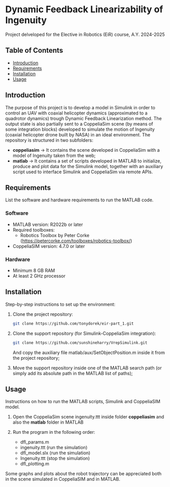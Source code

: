 # Dynamic Feedback Linearizability of Ingenuity
Project delveloped for the Elective in Robotics (EiR) course, A.Y. 2024-2025

## Table of Contents

- [Introduction](#introduction)
- [Requirements](#requirements)
- [Installation](#installation)
- [Usage](#usage)

## Introduction

The purpose of this project is to develop a model in Simulink in order to control an UAV with coaxial helicopter dynamics (approximated to a quadrotor dynamics) trough Dynamic Feedback Linearization method. The output state is also partially sent to a CoppeliaSim scene (by means of some integration blocks) developed to simulate the motion of Ingenuity (coaxial helicopter drone built by NASA) in an ideal environment. The repository is structured in two subfolders:

- **coppeliasim** -> It contains the scene developed in CoppeliaSim with a model of Ingenuity taken from the web;
- **matlab** -> It contains a set of scripts developed in MATLAB to initialize, produce and plot data for the Simulink model, together with an auxiliary script used to interface Simulink and CoppeliaSim via remote APIs.

## Requirements

List the software and hardware requirements to run the MATLAB code.

### Software

- MATLAB version: R2022b or later
- Required toolboxes: 
  - Robotics Toolbox by Peter Corke (https://petercorke.com/toolboxes/robotics-toolbox/)
- CoppeliaSIM version: 4.7.0 or later 


### Hardware

- Minimum 8 GB RAM
- At least 2 GHz processor

## Installation

Step-by-step instructions to set up the environment:

1. Clone the project repository:
    ```bash
    git clone https://github.com/tonydorek/eir-part_1.git
    ```

2. Clone the support repository (for Simulink-CoppeliaSim integration):
    ```bash
    git clone https://github.com/sunshineharry/VrepSimulink.git
    ```
    And copy the auxiliary file matlab/aux/SetObjectPosition.m inside it from the project repository;

3. Move the support repository inside one of the MATLAB search path (or simply add its absolute path in the MATLAB list of paths);

## Usage

Instructions on how to run the MATLAB scripts, Simulink and CoppeliaSIM model.

1. Open the CoppeliaSim scene ingenuity.ttt inside folder **coppeliasim** and also the **matlab** folder in MATLAB

2. Run the program in the following order:
    - dfl_params.m
    - ingenuity.ttt (run the simulation)
    - dfl_model.slx (run the simulation)
    - Ingenuity.ttt (stop the simulation)
    - dfl_plotting.m

Some graphs and plots about the robot trajectory can be appreciated both in the scene simulated in CoppeliaSIM and in MATLAB.